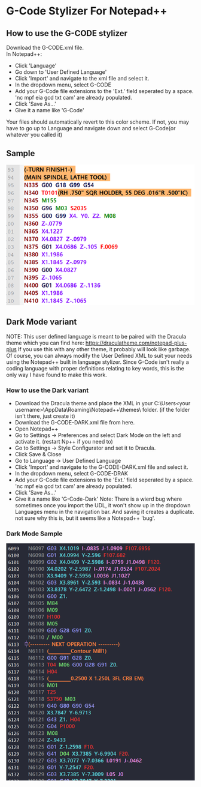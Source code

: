 # G-Code Stylizer For Notepad++

## How to use the G-CODE stylizer
Download the G-CODE.xml file.\
In Notepad++:
- Click 'Language'
- Go down to 'User Defined Language'
- Click 'Import' and navigate to the xml file and select it.
- In the dropdown menu, select G-CODE
- Add your G-Code file extensions to the 'Ext.' field seperated by a space. 'nc mpf eia gcd txt cam' are already populated.
- Click 'Save As...'
- Give it a name like 'G-Code'

Your files should automatically revert to this color scheme. If not, you may have to go up to Language and navigate down and select G-Code(or whatever you called it)

## Sample
![G-Code Sample](/images/sample.png)


## Dark Mode variant
NOTE: This user defined language is meant to be paired with the Dracula theme which you can find here: <https://draculatheme.com/notepad-plus-plus>
If you use this with any other theme, it probably will look like garbage. Of course, you can always modify the User Defined XML to suit your needs using the Notepad++ built in language stylizer. Since G-Code isn't really a coding language with proper definitions relating to key words, this is the only way I have found to make this work.

### How to use the Dark variant
- Download the Dracula theme and place the XML in your C:\Users\<your username>\AppData\Roaming\Notepad++\themes\ folder. (if the folder isn't there, just create it)
- Download the G-CODE-DARK.xml file from here.
- Open Notepad++
- Go to Settings -> Preferences and select Dark Mode on the left and activate it. (restart Np++ if you need to)
- Go to Settings -> Style Configurator and set it to Dracula.
- Click Save & Close
- Go to Language -> User Defined Language
- Click 'Import' and navigate to the G-CODE-DARK.xml file and select it.
- In the dropdown menu, select G-CODE-DRAK
- Add your G-Code file extensions to the 'Ext.' field seperated by a space. 'nc mpf eia gcd txt cam' are already populated.
- Click 'Save As...'
- Give it a name like 'G-Code-Dark'
Note: There is a wierd bug where sometimes once you import the UDL, it won't show up in the dropdown Languages menu in the navigation bar. And saving it creates a duplicate. not sure why this is, but it seems like a Notepad++ 'bug'.

### Dark Mode Sample
![G-CODE-DARK](/images/Dark_Screenshot.png)
